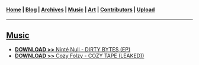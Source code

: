<head>
  <!-- Favicon -->
  <link rel="shortcut icon" href="../favicon.ico">
  <!-- Global site tag (gtag.js) - Google Analytics -->
  <script async src="https://www.googletagmanager.com/gtag/js?id=UA-129370470-1"></script>
  <script>
    window.dataLayer = window.dataLayer || [];
    function gtag(){dataLayer.push(arguments);}
    gtag('js', new Date());

    gtag('config', 'UA-129370470-1');
  </script>
</head>

<!-- Main Links -->
#### [Home](../README.md) | [Blog](../blog/main.md) | [Archives](../archives.md) | [Music](./main.md) | [Art](../art/main.md) | [Contributors](../contributors.md) | [Upload](../upload.md)

- - -

## <span style="text-decoration: underline">Music</span>

* [**DOWNLOAD >>** Ninté Null - DIRTY BYTES (EP)](./ninte-null_dirty-bytes/view.md)  
* [**DOWNLOAD >>** Cozy Folzy - COZY TAPE (LEAKED))](./ninte-null_dirty-bytes/view.md)  